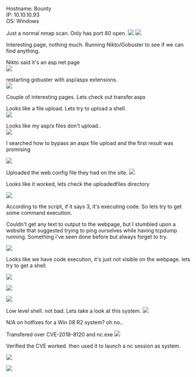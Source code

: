 Hostname: Bounty  
IP: 10.10.10.93  
OS: Windows  

Just a normal nmap scan. Only has port 80 open.
![](./resources/bounty/59df3c63692787f580628bb03fec0e1a.png)
![](./resources/bounty/72fbcafb8326ed40602e174d7b2342d7.png)

Interesting page, nothing much. Running Nikto/Gobuster to see if we can find anything.

Nikto said it's an asp.net page  
![](./resources/bounty/26f0bdf1515d2da8ff42845484b433ee.png)

restarting gobuster with asp/aspx extensions.  
![](./resources/bounty/3a9cb74ac600a3884acea741184cf618.png)

Couple of interesting pages. Lets check out transfer.aspx  

Looks like a file upload. Lets try to upload a shell.  
![](./resources/bounty/6415134b886ea6f091101451180e7834.png)

Looks like my asp/x files don't upload..  
![](./resources/bounty/47eac27f1d655acbf2a723051610afec.png)

I searched how to bypass an aspx file upload and the first result was promising

![](./resources/bounty/e49778d07c2b57e93307604c7475c445.png)

Uploaded the web.config file they had on the site.
![](./resources/bounty/3362c9c7a08d2aec835f60fd8bcf8680.png)

Looks like it worked, lets check the uploadedfiles directory

![](./resources/bounty/1b401def5dbb6631a8908e40349985b7.png)

According to the script, if it says 3, it's executing code. So lets try to get some command execution.

Couldn't get any text to output to the webpage, but I stumbled upon a website that suggested trying to ping ourselves while having tcpdump running. Something i've seen done before but always forget to try.

![](./resources/bounty/ae122a24210391d6c6f5797379eec4b9.png)

Looks like we have code execution, it's just not visible on the webpage. lets try to get a shell.

![](./resources/bounty/e2092588b5f3e92a98f60a046463ddc0.png)

![](./resources/bounty/979c5af18f0eb705ac2c5e88d91dd7d2.png)

![](./resources/bounty/25759788a7b092b308c29e8527706778.png)

Low level shell. not bad. Lets take a look at this system.
![](./resources/bounty/3ed00dd5908e031fa96860ac8ee88b51.png)

N/A on hotfixes for a Win 08 R2 system? oh no..

Transfered over CVE-2018-8120 and nc.exe
![](./resources/bounty/5666d11bac93a96a6ebca2f3484e794a.png)

Verified the CVE worked. then used it to launch a nc session as system.

![](./resources/bounty/e3ca8ab71528f2a0a3b4a5c9e3945a03.png)

![](./resources/bounty/59d6d08088ad78b2e63e331ba3be65a5.png)
